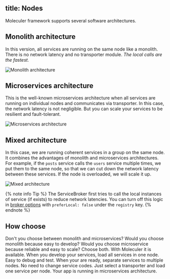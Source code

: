 title: Nodes
---
Moleculer framework supports several software architectures.

## Monolith architecture
In this version, all services are running on the same node like a monolith. There is no network latency and no transporter module. _The local calls are the fastest._

![Monolith architecture](/images/monolith-architecture.png)

## Microservices architecture
This is the well-known microservices architecture when all services are running on individual nodes and communicates via transporter. In this case, the network latency is not negligible. But you can scale your services to be resilient and fault-tolerant.

![Microservices architecture](/images/microservices-architecture.png)

## Mixed architecture
In this case, we are running coherent services in a group on the same node. It combines the advantages of monolith and microservices architectures.
For example, if the `posts` service calls the `users` service multiple times, we put them to the same node, so that we can cut down the network latency between these services. If the node is overloaded, we will scale it up.

![Mixed architecture](/images/mixed-architecture.png)

{% note info Tip %}
The ServiceBroker first tries to call the local instances of service (if exists) to reduce network latencies. You can turn off this logic in [broker options](broker.html#Broker-options) with `preferLocal: false` under the `registry` key.
{% endnote %}

## How choose
Don't you choose between monolith and microservices? Would you choose monolith because easy to develop? Would you choose microservice because reliable and easy to scale?
Choose both. With Moleculer it is available. When you develop your services, load all services in one node. Easy to debug and test. When your are ready, separate services to multiple nodes. No need to change service codes. Just select a transporter and load one service per node. Your app is running in microservices architecture.